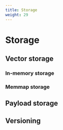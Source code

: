 ```yaml
---
title: Storage
weight: 29
---
```



# Storage


## Vector storage

### In-memory storage

### Memmap storage 

## Payload storage

## Versioning